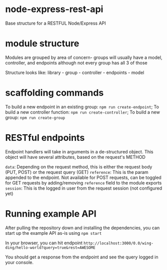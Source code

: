 # node-express-rest-api
Base structure for a RESTFUL Node/Express API

# module structure
Modules are grouped by area of concern- groups will usually have a model, controller, and endpoints although not every group has all 3 of those

Structure looks like:
library
    - group
        - controller
        - endpoints
        - model

# scaffolding commands
To build a new endpoint in an existing group: `npm run create-endpoint`;
To build a new controller function: `npm run create-controller`;
To build a new group: `npm run create-group`

# RESTful endpoints
Endpoint handlers will take in arguments in a de-structured object. This object will have several attributes, based on the request's METHOD

`data`: Depending on the request method, this is either the request body (PUT, POST) or the request query (GET)
`reference`: This is the param appended to the endpoint. Not available for POST requests, can be toggled for GET requests by adding/removing `reference` field to the module exports
`session`: This is the logged in user from the request session (not configured yet)

# Running example API
After pulling the repository down and installing the dependencies, you can start up the example API as-is using `npm start`

In your browser, you can hit endpoint `http://localhost:3000/0.0/wing-ding/hello-world?query=true&rest=AWESOME`

You should get a response from the endpoint and see the query logged in your console.
